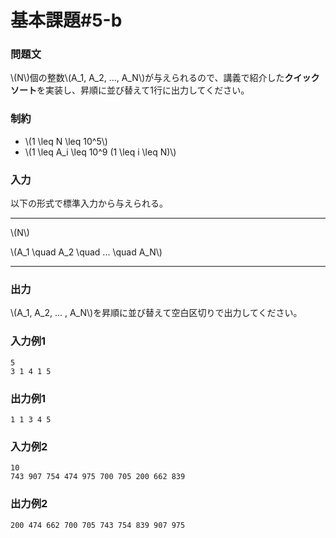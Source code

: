 # 基本課題#5-b

### 問題文
\\(N\\)個の整数\\(A_1, A_2, ..., A_N\\)が与えられるので、講義で紹介した**クイックソート**を実装し、昇順に並び替えて1行に出力してください。

### 制約
- \\(1 \leq N \leq 10^5\\)
- \\(1 \leq A_i \leq 10^9  (1 \leq i \leq N)\\)

### 入力
以下の形式で標準入力から与えられる。

---

\\(N\\)  

\\(A_1 \quad A_2 \quad ... \quad A_N\\)

---




### 出力
\\(A_1, A_2, ... , A_N\\)を昇順に並び替えて空白区切りで出力してください。

### 入力例1
```
5
3 1 4 1 5
```
### 出力例1
```
1 1 3 4 5
```

### 入力例2
```
10
743 907 754 474 975 700 705 200 662 839
```
### 出力例2
```
200 474 662 700 705 743 754 839 907 975
```